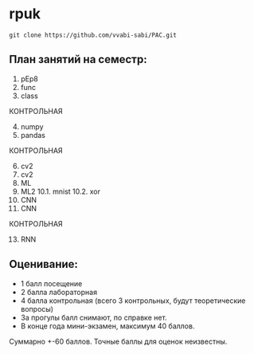 # rpuk
`git clone https://github.com/vvabi-sabi/PAC.git`

## План занятий на семестр:
1. pEp8
2. func
3. class

КОНТРОЛЬНАЯ

4. numpy
5. pandas

КОНТРОЛЬНАЯ

6. cv2
7. cv2
8. ML
9. ML2
10.1. mnist
10.2. xor
11. CNN 
12. CNN

КОНТРОЛЬНАЯ

13. RNN

## Оценивание:
- 1 балл посещение
- 2 балла лабораторная
- 4 балла контрольная (всего 3 контрольных, будут теоретические вопросы)
- За прогулы балл снимают, по справке нет.
- В конце года мини-экзамен, максимум 40 баллов.

Суммарно +-60 баллов. Точные баллы для оценок неизвестны.
